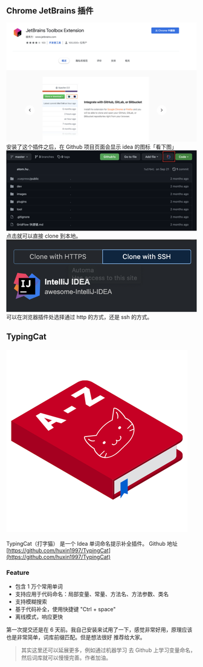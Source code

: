 ## Chrome JetBrains 插件

![image.png](images/plugins/c00f93ed2f74d638f5436be9a0b13925.png)<br />安装了这个插件之后，在 Github 项目页面会显示 idea 的图标「看下图」<br />![image.png](images/plugins/767259f14f69f94e4ab5a3ceef992109.png)<br />点击就可以直接 clone 到本地。<br />![image.png](images/plugins/8bd26ac9fe505b2ed484983de7879585.png)<br />可以在浏览器插件处选择通过 http 的方式，还是 ssh 的方式。

##

## TypingCat

### ![image.png](images/plugins/a883c3cd977c78750799b608420886cb.png)

TypingCat（打字猫） 是一个 Idea 单词命名提示补全插件。 Github 地址 [https://github.com/huxin1997/TypingCat](https://github.com/huxin1997/TypingCat)

### Feature

- 包含 1 万个常用单词
- 支持应用于代码命名：局部变量、常量、方法名、方法参数、类名
- 支持模糊搜索
- 基于代码补全，使用快捷键 "Ctrl + space"
- 离线模式，响应更快

第一次提交还是在 6 天前。我自己安装来试用了一下，感觉非常好用，原理应该也是非常简单，词库前缀匹配。但是想法很好 推荐给大家。

> 其实这里还可以延展更多，例如通过机器学习 去 Github 上学习变量命名，然后词库就可以慢慢完善。作者加油。
